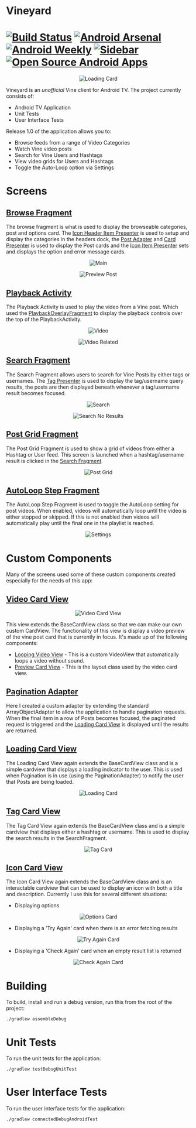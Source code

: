 # Vineyard 
[![Build Status](https://travis-ci.org/hitherejoe/Vineyard.svg?branch=master)](https://travis-ci.org/hitherejoe/Vineyard) [![Android Arsenal](https://img.shields.io/badge/Android%20Arsenal-Vineyard-brightgreen.svg?style=flat)](http://android-arsenal.com/details/3/2963) [![Android Weekly](https://img.shields.io/badge/Android%20Weekly-%23186-blue.svg)](http://androidweekly.net/issues/issue-186) [![Sidebar](https://img.shields.io/badge/Sidebar-02%2F01%2F2016-orange.svg)](http://sidebar.io/2016/1/2) [![Open Source Android Apps](https://img.shields.io/badge/Open%20Source%20Android%20Apps-Android%20TV-green.svg)](https://github.com/pcqpcq/open-source-android-apps)
========

<p align="center">
    <img src="images/banner.png" alt="Loading Card"/>
</p>

Vineyard is an _unofficial_ Vine client for Android TV. The project currently consists of:

- Android TV Application
- Unit Tests
- User Interface Tests


Release 1.0 of the application allows you to:

- Browse feeds from a range of Video Categories
- Watch Vine video posts
- Search for Vine Users and Hashtags
- View video grids for Users and Hashtags
- Toggle the Auto-Loop option via Settings

# Screens

## [Browse Fragment](/app/src/main/java/com/hitherejoe/vineyard/ui/fragment/MainFragment.java)

The browse fragment is what is used to display the browseable categories, post and options card. The
[Icon Header Item Presenter](/app/src/main/java/com/hitherejoe/vineyard/ui/presenter/IconHeaderItemPresenter.java) is used
to setup and display the categories in the headers dock, the [Post Adapter](/app/src/main/java/com/hitherejoe/vineyard/ui/adapter/PostAdapter.java) and  [Card Presenter](/app/src/main/java/com/hitherejoe/vineyard/ui/presenter/CardPresenter.java)
is used to display the Post cards and the [Icon Item Presenter](/app/src/main/java/com/hitherejoe/vineyard/ui/presenter/IconItemPresenter.java) sets and displays
the option and error message cards.

<p align="center">
    <img src="images/browse.png" alt="Main"/>
</p>
<p align="center">
    <img src="images/browse_preview_post.gif" alt="Preview Post"/>
</p>


## [Playback Activity](/app/src/main/java/com/hitherejoe/vineyard/ui/activity/PlaybackActivity.java)

The Playback Activity is used to play the video from a Vine post. Which used the [PlaybackOverlayFragment](/app/src/main/java/com/hitherejoe/vineyard/ui/fragment/PlaybackOverlayFragment.java) to display the playback controls over the top of the PlaybackActivity.

<p align="center">
    <img src="images/video.png" alt="Video"/>
</p>

<p align="center">
    <img src="images/video_related.png" alt="Video Related"/>
</p>


## [Search Fragment](/app/src/main/java/com/hitherejoe/vineyard/ui/fragment/SearchFragment.java)

The Search Fragment allows users to search for Vine Posts by either tags or usernames. The
[Tag Presenter](/app/src/main/java/com/hitherejoe/vineyard/ui/presenter/TagPresenter.java) is used to
display the tag/username query results, the posts are then displayed beneath whenever a tag/username
result becomes focused.

<p align="center">
    <img src="images/search.png" alt="Search"/>
</p>

<p align="center">
    <img src="images/search_no_results.png" alt="Search No Results"/>
</p>

## [Post Grid Fragment](/app/src/main/java/com/hitherejoe/vineyard/ui/fragment/PostGridFragment.java)

The Post Grid Fragment is used to show a grid of videos from either a Hashtag or User feed. This screen
is launched when a hashtag/username result is clicked in the [Search Fragment](/app/src/main/java/com/hitherejoe/vineyard/ui/fragment/SearchFragment.java).

<p align="center">
    <img src="images/post_grid.png" alt="Post Grid"/>
</p>

## [AutoLoop Step Fragment](/app/src/main/java/com/hitherejoe/vineyard/ui/fragment/AutoLoopStepFragment.java)

The AutoLoop Step Fragment is used to toggle the AutoLoop setting for post videos. When enabled,
videos will automatically loop until the video is either stopped or skipped. If this is not enabled
then videos will automatically play until the final one in the playlist is reached.

<p align="center">
    <img src="images/settings.png" alt="Settings"/>
</p>

# Custom Components

Many of the screens used some of these custom components created especially for the needs of this app:

## [Video Card View](/app/src/main/java/com/hitherejoe/vineyard/ui/widget/VideoCardView.java)

<p align="center">
    <img src="images/video_card_view.gif" alt="Video Card View"/>
</p>

This view extends the BaseCardView class so that we can make our own custom CardView. The functionality
of this view is display a video preview of the vine post card that is currently in focus. It's made up
of the following components:

- [Looping Video View](/app/src/main/java/com/hitherejoe/vineyard/ui/widget/LoopingVideoView.java) - This is a custom VideoView that automatically loops a video without sound.
- [Preview Card View](/app/src/main/java/com/hitherejoe/vineyard/ui/widget/PreviewCardView.java) - This is the layout class used by the video card view.

## [Pagination Adapter](/app/src/main/java/com/hitherejoe/vineyard/ui/adapter/PaginationAdapter.java)

Here I created a custom adapter by extending the standard ArrayObjectAdapter to allow the application
to handle pagination requests. When the final item in a row of Posts becomes focused, the paginated
request is triggered and the [Loading Card View](/app/src/main/java/com/hitherejoe/vineyard/ui/widget/LoadingCardView.java) is displayed
until the results are returned.

## [Loading Card View](/app/src/main/java/com/hitherejoe/vineyard/ui/widget/LoadingCardView.java)

The Loading Card View again extends the BaseCardView class and is a simple cardview that displays
a loading indicator to the user. This is used when Pagination is in use (using the PaginationAdapter)
to notify the user that Posts are being loaded.

<p align="center">
    <img src="images/loading.gif" alt="Loading Card"/>
</p>

## [Tag Card View](/app/src/main/java/com/hitherejoe/vineyard/ui/widget/TagCardView.java)

The Tag Card View again extends the BaseCardView class and is a simple cardview that displays either
a hashtag or username. This is used to display the search results in the SearchFragment.

<p align="center">
    <img src="images/tag_card.png" alt="Tag Card"/>
</p>

## [Icon Card View](/app/src/main/java/com/hitherejoe/vineyard/ui/widget/IconCardView.java)

The Icon Card View again extends the BaseCardView class and is an interactable cardview that can be used to
display an icon with both a title and description. Currently I use this for several different situations:

- Displaying options

<p align="center">
    <img src="images/options_card.png" alt="Options Card"/>
</p>

- Displaying a 'Try Again' card when there is an error fetching results

<p align="center">
    <img src="images/try_again_card.png" alt="Try Again Card"/>
</p>

- Displaying a 'Check Again' card when an empty result list is returned

<p align="center">
    <img src="images/check_again_card.png" alt="Check Again Card"/>
</p>

# Building

To build, install and run a debug version, run this from the root of the project:

`./gradlew assembleDebug`

# Unit Tests

To run the unit tests for the application:

`./gradlew testDebugUnitTest`

# User Interface Tests

To run the user interface tests for the application:

`./gradlew connectedDebugAndroidTest`
